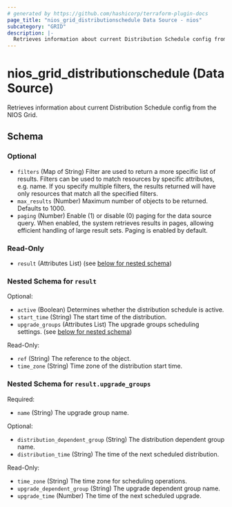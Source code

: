 ```yaml
---
# generated by https://github.com/hashicorp/terraform-plugin-docs
page_title: "nios_grid_distributionschedule Data Source - nios"
subcategory: "GRID"
description: |-
  Retrieves information about current Distribution Schedule config from the NIOS Grid.
---
```


# nios_grid_distributionschedule (Data Source)

Retrieves information about current Distribution Schedule config from the NIOS Grid.



<!-- schema generated by tfplugindocs -->
## Schema

### Optional

- `filters` (Map of String) Filter are used to return a more specific list of results. Filters can be used to match resources by specific attributes, e.g. name. If you specify multiple filters, the results returned will have only resources that match all the specified filters.
- `max_results` (Number) Maximum number of objects to be returned. Defaults to 1000.
- `paging` (Number) Enable (1) or disable (0) paging for the data source query. When enabled, the system retrieves results in pages, allowing efficient handling of large result sets. Paging is enabled by default.

### Read-Only

- `result` (Attributes List) (see [below for nested schema](#nestedatt--result))

<a id="nestedatt--result"></a>
### Nested Schema for `result`

Optional:

- `active` (Boolean) Determines whether the distribution schedule is active.
- `start_time` (String) The start time of the distribution.
- `upgrade_groups` (Attributes List) The upgrade groups scheduling settings. (see [below for nested schema](#nestedatt--result--upgrade_groups))

Read-Only:

- `ref` (String) The reference to the object.
- `time_zone` (String) Time zone of the distribution start time.

<a id="nestedatt--result--upgrade_groups"></a>
### Nested Schema for `result.upgrade_groups`

Required:

- `name` (String) The upgrade group name.

Optional:

- `distribution_dependent_group` (String) The distribution dependent group name.
- `distribution_time` (String) The time of the next scheduled distribution.

Read-Only:

- `time_zone` (String) The time zone for scheduling operations.
- `upgrade_dependent_group` (String) The upgrade dependent group name.
- `upgrade_time` (Number) The time of the next scheduled upgrade.
